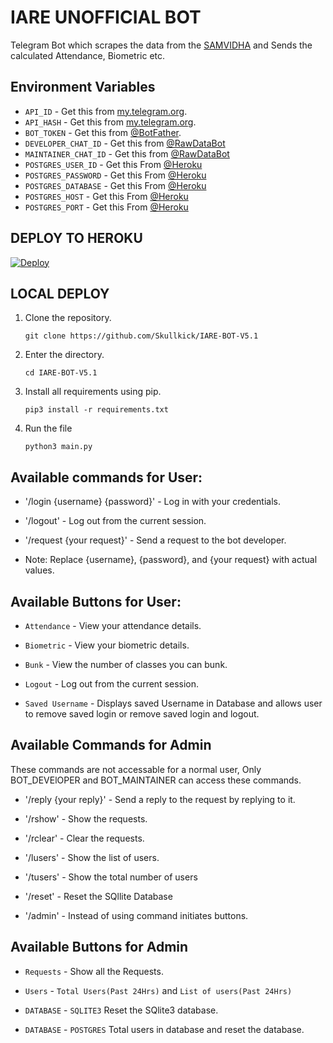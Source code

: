 # IARE UNOFFICIAL BOT

Telegram Bot which scrapes the data from the [SAMVIDHA](https://samvidha.iare.ac.in/index) and Sends the calculated Attendance, Biometric etc.

## Environment Variables

- `API_ID` - Get this from [my.telegram.org](https://my.telegram.org/auth).
- `API_HASH` - Get this from [my.telegram.org](https://my.telegram.org/auth).
- `BOT_TOKEN` - Get this from [@BotFather](https://t.me/BotFather).
- `DEVELOPER_CHAT_ID` - Get this from [@RawDataBot](https://t.me/raw_data_bot)
- `MAINTAINER_CHAT_ID` - Get this from [@RawDataBot](https://t.me/raw_data_bot)
- `POSTGRES_USER_ID` - Get this From [@Heroku](https://devcenter.heroku.com/articles/heroku-postgresql#connecting-to-heroku-postgres)
- `POSTGRES_PASSWORD` - Get this From [@Heroku](https://devcenter.heroku.com/articles/heroku-postgresql#connecting-to-heroku-postgres)
- `POSTGRES_DATABASE` - Get this From [@Heroku](https://devcenter.heroku.com/articles/heroku-postgresql#connecting-to-heroku-postgres)
- `POSTGRES_HOST` - Get this From [@Heroku](https://devcenter.heroku.com/articles/heroku-postgresql#connecting-to-heroku-postgres)
- `POSTGRES_PORT` - Get this From [@Heroku](https://devcenter.heroku.com/articles/heroku-postgresql#connecting-to-heroku-postgres)

## DEPLOY TO HEROKU

[![Deploy](https://www.herokucdn.com/deploy/button.svg)](https://heroku.com/deploy?template=https://github.com/Skullkick/IARE-BOT-V5.1)


## LOCAL DEPLOY
1. Clone the repository.
   ```
   git clone https://github.com/Skullkick/IARE-BOT-V5.1
   ```
2. Enter the directory.
   ```
   cd IARE-BOT-V5.1
   ```
3. Install all requirements using pip.
   ```
   pip3 install -r requirements.txt
   ```
4. Run the file
   ```
   python3 main.py
   ```
## Available commands for User:
-    '/login {username} {password}' - Log in with your credentials.

-    '/logout' - Log out from the current session.

-    '/request {your request}' - Send a request to the bot developer.

-    Note: Replace {username}, {password}, and {your request} with actual values.
   
## Available Buttons for User:
-    `Attendance` - View your attendance details.

-    `Biometric` - View your biometric details.

-    `Bunk` - View the number of classes you can bunk.

-    `Logout` - Log out from the current session.

-   `Saved Username` - Displays saved Username in Database and allows user to remove saved login or remove saved login and logout.

## Available Commands for Admin
These commands are not accessable for a normal user, Only BOT_DEVElOPER and BOT_MAINTAINER can access these commands.

- '/reply {your reply}' - Send a reply to the request by replying to it.

- '/rshow' - Show the requests.

- '/rclear' - Clear the requests.

- '/lusers' - Show the list of users.

- '/tusers' - Show the total number of users

- '/reset' - Reset the SQllite Database

- '/admin' - Instead of using command initiates buttons.
  
## Available Buttons for Admin

-   `Requests` - Show all the Requests.
  
-   `Users` - `Total Users(Past 24Hrs)` and `List of users(Past 24Hrs)`

-   `DATABASE` - `SQLITE3` Reset the SQlite3 database.
  
-   `DATABASE`  - `POSTGRES` Total users in database and reset the database.
